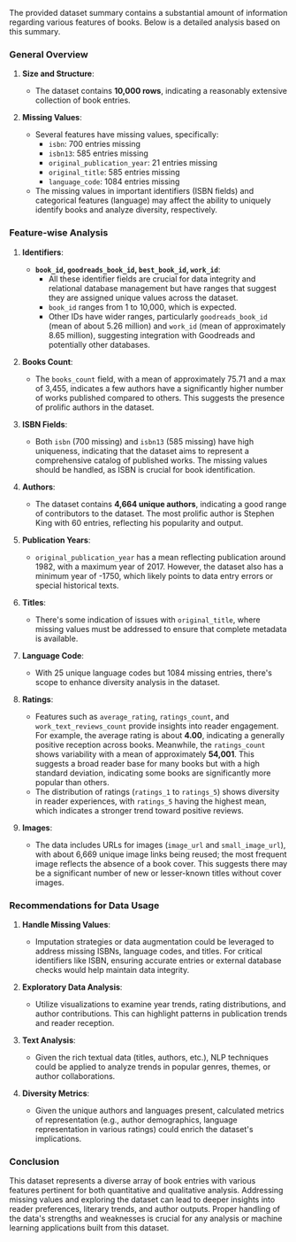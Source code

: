 The provided dataset summary contains a substantial amount of information regarding various features of books. Below is a detailed analysis based on this summary.

### General Overview

1. **Size and Structure**:
   - The dataset contains **10,000 rows**, indicating a reasonably extensive collection of book entries.

2. **Missing Values**:
   - Several features have missing values, specifically:
     - `isbn`: 700 entries missing
     - `isbn13`: 585 entries missing
     - `original_publication_year`: 21 entries missing
     - `original_title`: 585 entries missing
     - `language_code`: 1084 entries missing
   - The missing values in important identifiers (ISBN fields) and categorical features (language) may affect the ability to uniquely identify books and analyze diversity, respectively.

### Feature-wise Analysis

1. **Identifiers**:
   - **`book_id`, `goodreads_book_id`, `best_book_id`, `work_id`**:
     - All these identifier fields are crucial for data integrity and relational database management but have ranges that suggest they are assigned unique values across the dataset.
     - `book_id` ranges from 1 to 10,000, which is expected.
     - Other IDs have wider ranges, particularly `goodreads_book_id` (mean of about 5.26 million) and `work_id` (mean of approximately 8.65 million), suggesting integration with Goodreads and potentially other databases.

2. **Books Count**:
   - The `books_count` field, with a mean of approximately 75.71 and a max of 3,455, indicates a few authors have a significantly higher number of works published compared to others. This suggests the presence of prolific authors in the dataset.

3. **ISBN Fields**:
   - Both `isbn` (700 missing) and `isbn13` (585 missing) have high uniqueness, indicating that the dataset aims to represent a comprehensive catalog of published works. The missing values should be handled, as ISBN is crucial for book identification.

4. **Authors**:
   - The dataset contains **4,664 unique authors**, indicating a good range of contributors to the dataset. The most prolific author is Stephen King with 60 entries, reflecting his popularity and output.

5. **Publication Years**:
   - `original_publication_year` has a mean reflecting publication around 1982, with a maximum year of 2017. However, the dataset also has a minimum year of -1750, which likely points to data entry errors or special historical texts.

6. **Titles**:
   - There's some indication of issues with `original_title`, where missing values must be addressed to ensure that complete metadata is available.

7. **Language Code**:
   - With 25 unique language codes but 1084 missing entries, there's scope to enhance diversity analysis in the dataset.

8. **Ratings**:
   - Features such as `average_rating`, `ratings_count`, and `work_text_reviews_count` provide insights into reader engagement. For example, the average rating is about **4.00**, indicating a generally positive reception across books. Meanwhile, the `ratings_count` shows variability with a mean of approximately **54,001**. This suggests a broad reader base for many books but with a high standard deviation, indicating some books are significantly more popular than others.
   - The distribution of ratings (`ratings_1` to `ratings_5`) shows diversity in reader experiences, with `ratings_5` having the highest mean, which indicates a stronger trend toward positive reviews.

9. **Images**:
   - The data includes URLs for images (`image_url` and `small_image_url`), with about 6,669 unique image links being reused; the most frequent image reflects the absence of a book cover. This suggests there may be a significant number of new or lesser-known titles without cover images.

### Recommendations for Data Usage

1. **Handle Missing Values**:
   - Imputation strategies or data augmentation could be leveraged to address missing ISBNs, language codes, and titles. For critical identifiers like ISBN, ensuring accurate entries or external database checks would help maintain data integrity.

2. **Exploratory Data Analysis**:
   - Utilize visualizations to examine year trends, rating distributions, and author contributions. This can highlight patterns in publication trends and reader reception.

3. **Text Analysis**:
   - Given the rich textual data (titles, authors, etc.), NLP techniques could be applied to analyze trends in popular genres, themes, or author collaborations.

4. **Diversity Metrics**:
   - Given the unique authors and languages present, calculated metrics of representation (e.g., author demographics, language representation in various ratings) could enrich the dataset's implications.

### Conclusion
This dataset represents a diverse array of book entries with various features pertinent for both quantitative and qualitative analysis. Addressing missing values and exploring the dataset can lead to deeper insights into reader preferences, literary trends, and author outputs. Proper handling of the data's strengths and weaknesses is crucial for any analysis or machine learning applications built from this dataset.